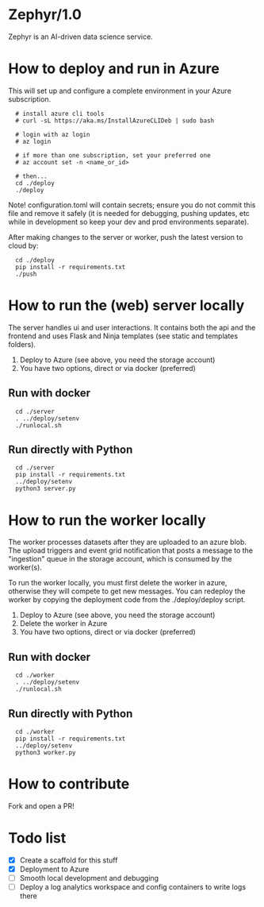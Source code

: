 # Zephyr/1.0

Zephyr is an AI-driven data science service.



# How to deploy and run in Azure

This will set up and configure a complete environment in your Azure subscription.

```
  # install azure cli tools
  # curl -sL https://aka.ms/InstallAzureCLIDeb | sudo bash

  # login with az login
  # az login

  # if more than one subscription, set your preferred one
  # az account set -n <name_or_id>

  # then...
  cd ./deploy
  ./deploy
```

Note! configuration.toml will contain secrets; ensure you do not commit this file and remove it safely (it is needed for debugging, pushing updates, etc while in development so keep your dev and prod environments separate).

After making changes to the server or worker, push the latest version to cloud by:

```
  cd ./deploy
  pip install -r requirements.txt
  ./push
```



# How to run the (web) server locally

The server handles ui and user interactions. It contains both the api
and the frontend and uses Flask and Ninja templates (see static and templates folders).

1. Deploy to Azure (see above, you need the storage account)
1. You have two options, direct or via docker (preferred)

## Run with docker

```
  cd ./server
  . ../deploy/setenv
  ./runlocal.sh
```

## Run directly with Python

```
  cd ./server
  pip install -r requirements.txt
  ../deploy/setenv
  python3 server.py
```



# How to run the worker locally

The worker processes datasets after they are uploaded to an azure blob. The upload triggers and event grid notification that posts a message to the "ingestion" queue in the storage account, which is consumed by the worker(s).

To run the worker locally, you must first delete the worker in azure, otherwise they will compete to get new messages. You can redeploy the worker by copying the deployment code from the ./deploy/deploy script.

1. Deploy to Azure (see above, you need the storage account)
1. Delete the worker in Azure
1. You have two options, direct or via docker (preferred)

## Run with docker

```
  cd ./worker
  . ../deploy/setenv
  ./runlocal.sh
```

## Run directly with Python

```
  cd ./worker
  pip install -r requirements.txt
  ../deploy/setenv
  python3 worker.py
```


# How to contribute

Fork and open a PR!



# Todo list

- [x] Create a scaffold for this stuff
- [x] Deployment to Azure
- [ ] Smooth local development and debugging
- [ ] Deploy a log analytics workspace and config containers to write logs there
